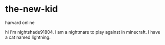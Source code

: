 # the-new-kid
harvard online

hi i'm nightshade91804.
I am a nightmare to play against in minecraft.
I have a cat named lightning.
